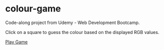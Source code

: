 # colour-game

Code-along project from Udemy - Web Development Bootcamp.

Click on a square to guess the colour based on the displayed RGB values.

[Play Game](https://mjung88.github.io/colour-game/)
